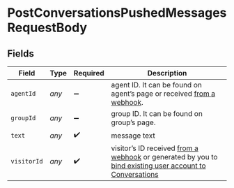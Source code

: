 # PostConversationsPushedMessagesRequestBody


## Fields

| Field                                                                                                                                                                                                                                                                          | Type                                                                                                                                                                                                                                                                           | Required                                                                                                                                                                                                                                                                       | Description                                                                                                                                                                                                                                                                    |
| ------------------------------------------------------------------------------------------------------------------------------------------------------------------------------------------------------------------------------------------------------------------------------ | ------------------------------------------------------------------------------------------------------------------------------------------------------------------------------------------------------------------------------------------------------------------------------ | ------------------------------------------------------------------------------------------------------------------------------------------------------------------------------------------------------------------------------------------------------------------------------ | ------------------------------------------------------------------------------------------------------------------------------------------------------------------------------------------------------------------------------------------------------------------------------ |
| `agentId`                                                                                                                                                                                                                                                                      | *any*                                                                                                                                                                                                                                                                          | :heavy_minus_sign:                                                                                                                                                                                                                                                             | agent ID. It can be found on agent’s page or received <a href="https://developers.brevo.com/docs/conversations-webhooks">from a webhook</a>.                                                                                                                                   |
| `groupId`                                                                                                                                                                                                                                                                      | *any*                                                                                                                                                                                                                                                                          | :heavy_minus_sign:                                                                                                                                                                                                                                                             | group ID. It can be found on group’s page.                                                                                                                                                                                                                                     |
| `text`                                                                                                                                                                                                                                                                         | *any*                                                                                                                                                                                                                                                                          | :heavy_check_mark:                                                                                                                                                                                                                                                             | message text                                                                                                                                                                                                                                                                   |
| `visitorId`                                                                                                                                                                                                                                                                    | *any*                                                                                                                                                                                                                                                                          | :heavy_check_mark:                                                                                                                                                                                                                                                             | visitor’s ID received <a href="https://developers.brevo.com/docs/conversations-webhooks">from a webhook</a> or generated by you to <a href="https://developers.brevo.com/docs/customize-the-widget#identifying-existing-users">bind existing user account to Conversations</a> |